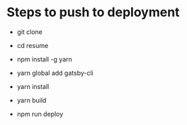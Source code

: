 # Steps to push to deployment

  - git clone

  - cd resume

  - npm install -g yarn

  - yarn global add gatsby-cli

  - yarn install

  - yarn build

  - npm run deploy
